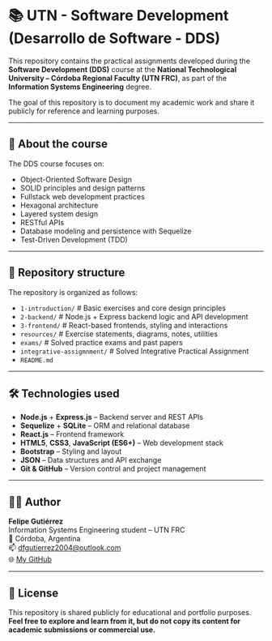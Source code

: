 # 📚 UTN - Software Development (Desarrollo de Software - DDS)

This repository contains the practical assignments developed during the **Software Development (DDS)** course at the **National Technological University – Córdoba Regional Faculty (UTN FRC)**, as part of the **Information Systems Engineering** degree.

The goal of this repository is to document my academic work and share it publicly for reference and learning purposes.

---

## 🧠 About the course

The DDS course focuses on:
- Object-Oriented Software Design
- SOLID principles and design patterns
- Fullstack web development practices
- Hexagonal architecture
- Layered system design
- RESTful APIs
- Database modeling and persistence with Sequelize
- Test-Driven Development (TDD)

---

## 📁 Repository structure

The repository is organized as follows:

- `1-introduction/` # Basic exercises and core design principles
- `2-backend/` # Node.js + Express backend logic and API development
- `3-frontend/` # React-based frontends, styling and interactions
- `resources/` # Exercise statements, diagrams, notes, utilities
- `exams/` # Solved practice exams and past papers
- `integrative-assigmnment/` # Solved Integrative Practical Assignment
- `README.md`

---

## 🛠️ Technologies used

- **Node.js** + **Express.js** – Backend server and REST APIs  
- **Sequelize** + **SQLite** – ORM and relational database  
- **React.js** – Frontend framework  
- **HTML5**, **CSS3**, **JavaScript (ES6+)** – Web development stack  
- **Bootstrap** – Styling and layout  
- **JSON** – Data structures and API exchange  
- **Git & GitHub** – Version control and project management

---

## 👨‍💻 Author

**Felipe Gutiérrez**  
Information Systems Engineering student – UTN FRC  
📍 Córdoba, Argentina  
📫 dfgutierrez2004@outlook.com  
🌐 [My GitHub](https://github.com/d-felipe-gutierrez)

---

## 📄 License

This repository is shared publicly for educational and portfolio purposes.  
**Feel free to explore and learn from it, but do not copy its content for academic submissions or commercial use.**
